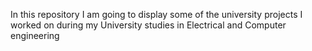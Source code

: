 In this repository I am going to display some of the university projects I worked on during my University studies in Electrical and Computer engineering 
